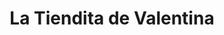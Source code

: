 ---
title: "La Tiendita de Valentina"
url: /vancouver/la-tiendita-de-valentina/
shop: convenience
---